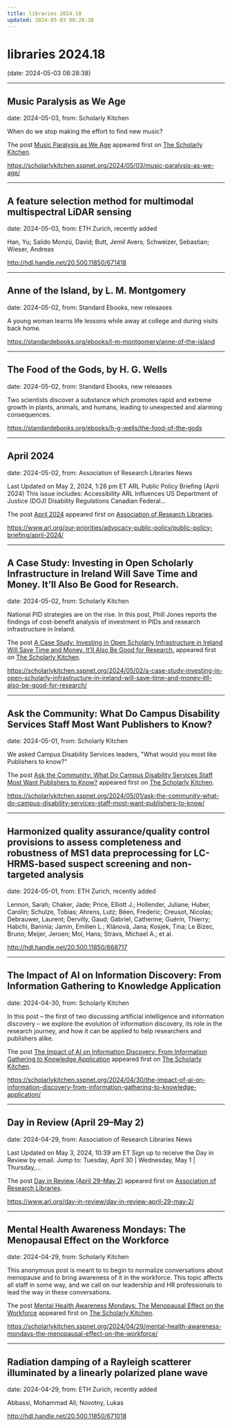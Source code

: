 ```yaml
---
title: libraries 2024.18
updated: 2024-05-03 08:28:38
---
```


# libraries 2024.18

(date: 2024-05-03 08:28:38)

---

## Music Paralysis as We Age

date: 2024-05-03, from: Scholarly Kitchen

<p>When do we stop making the effort to find new music?</p>
<p>The post <a href="https://scholarlykitchen.sspnet.org/2024/05/03/music-paralysis-as-we-age/">Music Paralysis as We Age</a> appeared first on <a href="https://scholarlykitchen.sspnet.org">The Scholarly Kitchen</a>.</p>
 

<https://scholarlykitchen.sspnet.org/2024/05/03/music-paralysis-as-we-age/>

---

## A feature selection method for multimodal multispectral LiDAR sensing

date: 2024-05-03, from: ETH Zurich, recently added

Han, Yu; Salido Monzú, David; Butt, Jemil Avers; Schweizer, Sebastian; Wieser, Andreas 

<http://hdl.handle.net/20.500.11850/671418>

---

## Anne of the Island, by L. M. Montgomery

date: 2024-05-02, from: Standard Ebooks, new releaases

A young woman learns life lessons while away at college and during visits back home. 

<https://standardebooks.org/ebooks/l-m-montgomery/anne-of-the-island>

---

## The Food of the Gods, by H. G. Wells

date: 2024-05-02, from: Standard Ebooks, new releaases

Two scientists discover a substance which promotes rapid and extreme growth in plants, animals, and humans, leading to unexpected and alarming consequences. 

<https://standardebooks.org/ebooks/h-g-wells/the-food-of-the-gods>

---

## April 2024

date: 2024-05-02, from: Association of Research Libraries News

<p>Last Updated on May 2, 2024, 1:28 pm ET ARL Public Policy Briefing (April 2024) This issue includes: Accessibility ARL Influences US Department of Justice (DOJ) Disability Regulations Canadian Federal...</p>
<p>The post <a href="https://www.arl.org/our-priorities/advocacy-public-policy/public-policy-briefing/april-2024/">April 2024</a> appeared first on <a href="https://www.arl.org">Association of Research Libraries</a>.</p>
 

<https://www.arl.org/our-priorities/advocacy-public-policy/public-policy-briefing/april-2024/>

---

## A Case Study: Investing in Open Scholarly Infrastructure in Ireland Will Save Time and Money. It’ll Also Be Good for Research.

date: 2024-05-02, from: Scholarly Kitchen

<p>National PID strategies are on the rise. In this post, Phill Jones reports the findings of cost-benefit analysis of investment in PIDs and research infrastructure in Ireland.</p>
<p>The post <a href="https://scholarlykitchen.sspnet.org/2024/05/02/a-case-study-investing-in-open-scholarly-infrastructure-in-ireland-will-save-time-and-money-itll-also-be-good-for-research/">A Case Study: Investing in Open Scholarly Infrastructure in Ireland Will Save Time and Money. It’ll Also Be Good for Research.</a> appeared first on <a href="https://scholarlykitchen.sspnet.org">The Scholarly Kitchen</a>.</p>
 

<https://scholarlykitchen.sspnet.org/2024/05/02/a-case-study-investing-in-open-scholarly-infrastructure-in-ireland-will-save-time-and-money-itll-also-be-good-for-research/>

---

## Ask the Community: What Do Campus Disability Services Staff Most Want Publishers to Know?

date: 2024-05-01, from: Scholarly Kitchen

<p>We asked Campus Disability Services leaders, "What would you most like Publishers to know?"</p>
<p>The post <a href="https://scholarlykitchen.sspnet.org/2024/05/01/ask-the-community-what-do-campus-disability-services-staff-most-want-publishers-to-know/">Ask the Community: What Do Campus Disability Services Staff Most Want Publishers to Know?</a> appeared first on <a href="https://scholarlykitchen.sspnet.org">The Scholarly Kitchen</a>.</p>
 

<https://scholarlykitchen.sspnet.org/2024/05/01/ask-the-community-what-do-campus-disability-services-staff-most-want-publishers-to-know/>

---

## Harmonized quality assurance/quality control provisions to assess completeness and robustness of MS1 data preprocessing for LC-HRMS-based suspect screening and non-targeted analysis

date: 2024-05-01, from: ETH Zurich, recently added

Lennon, Sarah; Chaker, Jade; Price, Elliott J.; Hollender, Juliane; Huber, Carolin; Schulze, Tobias; Ahrens, Lutz; Béen, Frederic; Creusot, Nicolas; Debrauwer, Laurent; Dervilly, Gaud; Gabriel, Catherine; Guérin, Thierry; Habchi, Baninia; Jamin, Emilien L.; Klánová, Jana; Kosjek, Tina; Le Bizec, Bruno; Meijer, Jeroen; Mol, Hans; Stravs, Michael A.; et al. 

<http://hdl.handle.net/20.500.11850/668717>

---

## The Impact of AI on Information Discovery: From Information Gathering to Knowledge Application

date: 2024-04-30, from: Scholarly Kitchen

<p>In this post – the first of two discussing artificial intelligence and information discovery – we explore the evolution of information discovery, its role in the research journey, and how it can be applied to help researchers and publishers alike.</p>
<p>The post <a href="https://scholarlykitchen.sspnet.org/2024/04/30/the-impact-of-ai-on-information-discovery-from-information-gathering-to-knowledge-application/">The Impact of AI on Information Discovery: From Information Gathering to Knowledge Application</a> appeared first on <a href="https://scholarlykitchen.sspnet.org">The Scholarly Kitchen</a>.</p>
 

<https://scholarlykitchen.sspnet.org/2024/04/30/the-impact-of-ai-on-information-discovery-from-information-gathering-to-knowledge-application/>

---

## Day in Review (April 29–May 2)

date: 2024-04-29, from: Association of Research Libraries News

<p>Last Updated on May 3, 2024, 10:39 am ET Sign up to receive the Day in Review by email. Jump to: Tuesday, April 30 &#124; Wednesday, May 1 &#124; Thursday,...</p>
<p>The post <a href="https://www.arl.org/day-in-review/day-in-review-april-29-may-2/">Day in Review (April 29–May 2)</a> appeared first on <a href="https://www.arl.org">Association of Research Libraries</a>.</p>
 

<https://www.arl.org/day-in-review/day-in-review-april-29-may-2/>

---

## Mental Health Awareness Mondays: The Menopausal Effect on the Workforce

date: 2024-04-29, from: Scholarly Kitchen

<p>This anonymous post is meant to to begin to normalize conversations about menopause and to bring awareness of it in the workforce. This topic affects all staff in some way, and we call on our leadership and HR professionals to lead the way in these conversations.</p>
<p>The post <a href="https://scholarlykitchen.sspnet.org/2024/04/29/mental-health-awareness-mondays-the-menopausal-effect-on-the-workforce/">Mental Health Awareness Mondays: The Menopausal Effect on the Workforce</a> appeared first on <a href="https://scholarlykitchen.sspnet.org">The Scholarly Kitchen</a>.</p>
 

<https://scholarlykitchen.sspnet.org/2024/04/29/mental-health-awareness-mondays-the-menopausal-effect-on-the-workforce/>

---

## Radiation damping of a Rayleigh scatterer illuminated by a linearly polarized plane wave

date: 2024-04-29, from: ETH Zurich, recently added

Abbassi, Mohammad Ali; Novotny, Lukas 

<http://hdl.handle.net/20.500.11850/671018>


